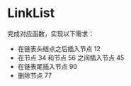 # LinkList
完成对应函数，实现以下需求：
- 在链表头结点之后插入节点 12  
- 在节点 34 和节点 56 之间插入节点 45  
- 在链表尾插入节点 90  
- 删除节点 77   